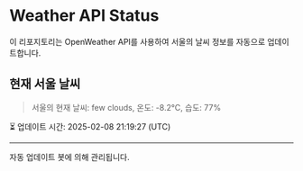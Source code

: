 
# Weather API Status

이 리포지토리는 OpenWeather API를 사용하여 서울의 날씨 정보를 자동으로 업데이트합니다.

## 현재 서울 날씨
> 서울의 현재 날씨: few clouds, 온도: -8.2°C, 습도: 77%

⏳ 업데이트 시간: 2025-02-08 21:19:27 (UTC)

---
자동 업데이트 봇에 의해 관리됩니다.
